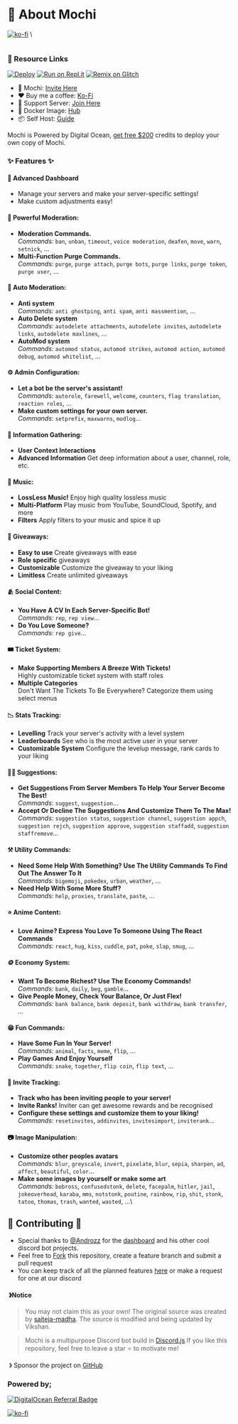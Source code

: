 # 🤖 About Mochi

[![ko-fi](https://ko-fi.com/img/githubbutton\_sm.svg)](https://ko-fi.com/C0C1PUABU) \


<figure><img src="https://capsule-render.vercel.app/api?type=waving&#x26;color=gradient&#x26;height=200&#x26;section=header&#x26;text=Mochi&#x26;fontSize=80&#x26;fontAlignY=35&#x26;animation=twinkling&#x26;fontColor=gradient" alt=""><figcaption></figcaption></figure>

### 🔗 Resource Links

[![Deploy](https://www.herokucdn.com/deploy/button.svg)](https://dashboard.heroku.com/new?template=https%3A%2F%2Fgithub.com%2Fvixshan%2Fmochi)
[![Run on Repl.it](https://repl.it/badge/github/vixshan/Mochi)](https://replit.com/@vikshan/Mochi) [![Remix on Glitch](https://cdn.glitch.com/2703baf2-b643-4da7-ab91-7ee2a2d00b5b%2Fremix-button.svg)](https://glitch.com/edit/#!/import/github/vixshan/Mochi)

* 🤖 Mochi: [Invite Here](https://discord.com/oauth2/authorize?client\_id=1009149789914546287\&permissions=397602323830\&scope=bot%20applications.commands)
* ❤️ Buy me a coffee: [Ko-Fi](https://ko-fi.com/vikshan/tiers)
* 🤝 Support Server: [Join Here](https://discord.gg/uMgS9evnmv)
* 🐳 Docker Image: [Hub](https://hub.docker.com/r/saitejamadha/discord-js-bot)
* 📦 Self Host: [Guide](https://docs.vikshan.tech/additional/installation)

Mochi is Powered by Digital Ocean, [get free $200](https://m.do.co/c/c5587212fe39) credits to deploy your own copy of Mochi.

### ✨ Features ✨

#### 📡 **Advanced Dashboard**

* Manage your servers and make your server-specific settings!
* Make custom adjustments easy!

#### 🛑 **Powerful Moderation:**

* **Moderation Commands.**\
  _Commands:_ `ban`, `unban`, `timeout`, `voice moderation`, `deafen`, `move`, `warn`, `setnick`, ...
* **Multi-Function Purge Commands.**\
  _Commands:_ `purge`, `purge attach`, `purge bots`, `purge links`, `purge token`, `purge user`, ...

#### 🤖 **Auto Moderation:**

* **Anti system**\
  _Commands:_ `anti ghostping`, `anti spam`, `anti massmention`, ...
* **Auto Delete system**\
  _Commands:_ `autodelete attachments`, `autodelete invites`, `autodelete links`, `autodelete maxlines`, ...
* **AutoMod system**\
  _Commands:_ `automod status`, `automod strikes`, `automod action`, `automod debug`, `automod whitelist`, ...

#### ⚙️ **Admin Configuration:**

* **Let a bot be the server's assistant!**\
  _Commands:_ `autorole`, `farewell`, `welcome`, `counters`, `flag translation`, `reaction roles`, ...
* **Make custom settings for your own server.**\
  _Commands:_ `setprefix`, `maxwarns`, `modlog`...

#### 💁 **Information Gathering:**

* **User Context Interactions**
* **Advanced Information** Get deep information about a user, channel, role, etc.

#### 🎵 **Music:**

* **LossLess Music!** Enjoy high quality lossless music
* **Multi-Platform** Play music from YouTube, SoundCloud, Spotify, and more
* **Filters** Apply filters to your music and spice it up

#### 🎉 **Giveaways:**

* **Easy to use** Create giveaways with ease
* **Role specific** giveaways
* **Customizable** Customize the giveaway to your liking
* **Limitless** Create unlimited giveaways

#### 🫂 **Social Content:**

* **You Have A CV In Each Server-Specific Bot!**\
  _Commands:_ `rep`, `rep view`...
* **Do You Love Someone?**\
  _Commands:_ `rep give`...

#### 🎟 **Ticket System:**

* **Make Supporting Members A Breeze With Tickets!**\
  Highly customizable ticket system with staff roles
* **Multiple Categories**\
  Don't Want The Tickets To Be Everywhere? Categorize them using select menus

#### 📉 **Stats Tracking:**

* **Levelling** Track your server's activity with a level system
* **Leaderboards** See who is the most active user in your server
* **Customizable System** Configure the levelup message, rank cards to your liking

#### 🙋‍♂️ **Suggestions:**

* **Get Suggestions From Server Members To Help Your Server Become The Best!**\
  _Commands:_ `suggest`, `suggestion`...
* **Accept Or Decline The Suggestions And Customize Them To The Max!**\
  _Commands:_ `suggestion status`, `suggestion channel`, `suggestion appch`, `suggestion rejch`, `suggestion approve`, `suggestion staffadd`, `suggestion staffremove`...

#### ⚒️ **Utility Commands:**

* **Need Some Help With Something? Use The Utility Commands To Find Out The Answer To It**\
  _Commands:_ `bigemoji`, `pokedex`, `urban`, `weather`, ...
* **Need Help With Some More Stuff?**\
  _Commands:_ `help`, `proxies`, `translate`, `paste`, ...

#### ⭐ **Anime Content:**

* **Love Anime? Express You Love To Someone Using The React Commands**\
  _Commands:_ `react`, `hug`, `kiss`, `cuddle`, `pat`, `poke`, `slap`, `smug`, ...

#### 🪙 **Economy System:**

* **Want To Become Richest? Use The Economy Commands!**\
  _Commands:_ `bank`, `daily`, `beg`, `gamble`...
* **Give People Money, Check Your Balance, Or Just Flex!**\
  _Commands:_ `bank balance`, `bank deposit`, `bank withdraw`, `bank transfer`, ...

#### 😁 **Fun Commands:**

* **Have Some Fun In Your Server!**\
  _Commands:_ `animal`, `facts`, `meme`, `flip`, ...
* **Play Games And Enjoy Yourself**\
  _Commands:_ `snake`, `together`, `flip coin`, `flip text`, ...

#### 📨 **Invite Tracking:**

* **Track who has been inviting people to your server!**
* **Invite Ranks!** Inviter can get awesome rewards and be recognised
* **Configure these settings and customize them to your liking!**\
  _Commands:_ `resetinvites`, `addinvites`, `invitesimport`, `inviterank`...

#### 📷 **Image Manipulation:**

* **Customize other peoples avatars**\
  _Commands:_ `blur`, `greyscale`, `invert`, `pixelate`, `blur`, `sepia`, `sharpen`, `ad`, `affect`, `beautiful`, `color`...
* **Make some images by yourself or make some art**\
  _Commands:_ `bobross`, `confusedstonk`, `delete`, `facepalm`, `hitler`, `jail`, `jokeoverhead`, `karaba`, `mms`, `notstonk`, `poutine`, `rainbow`, `rip`, `shit`, `stonk`, `tatoo`, `thomas`, `trash`, `wanted`, `wasted`, ...\


## 🤝 Contributing 🤝

* Special thanks to [@Androzz](https://github.com/Androz2091/AtlantaBot) for the [dashboard](https://github.com/Androz2091/AtlantaBot) and his other cool discord bot projects.
* Feel free to [Fork](https://github.com/vixshan/mochi/fork) this repository, create a feature branch and submit a pull request
* You can keep track of all the planned features [here](https://github.com/vixshan/mochi/projects) or make a request for one at our discord

#### <img src="https://cdn.discordapp.com/emojis/1055803759831294013.png" alt="" data-size="line"> 》Notice

> You may not claim this as your own! The original source was created by [saiteja-madha](https://github.com/saiteja-madha). The source is modified and being updated by Vikshan.

> Mochi is a multipurpose Discord bot build in [Discord.js](https://github.com/Discordjs/discordjs) If you like this repository, feel free to leave a star ⭐ to motivate me!

<img src="https://cdn.discordapp.com/emojis/809085860632985630.png" alt="" data-size="line"> 》 Sponsor the project on [GitHub](https://github.com/sponsors/vixshan)

### Powered by;

[<img src="https://web-platforms.sfo2.cdn.digitaloceanspaces.com/WWW/Badge%201.svg" alt="DigitalOcean Referral Badge" data-size="line">](https://www.digitalocean.com/?refcode=c5587212fe39\&utm\_campaign=Referral\_Invite\&utm\_medium=Referral\_Program\&utm\_source=badge) [<img src="https://www.vultr.com/media/logo_ondark.svg" alt="" data-size="line">](https://www.vultr.com/?ref=9556008-8H)

[![ko-fi](https://ko-fi.com/img/githubbutton\_sm.svg)](https://ko-fi.com/vikshan)
